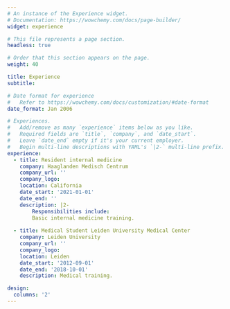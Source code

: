 ```yaml
---
# An instance of the Experience widget.
# Documentation: https://wowchemy.com/docs/page-builder/
widget: experience

# This file represents a page section.
headless: true

# Order that this section appears on the page.
weight: 40

title: Experience
subtitle:

# Date format for experience
#   Refer to https://wowchemy.com/docs/customization/#date-format
date_format: Jan 2006

# Experiences.
#   Add/remove as many `experience` items below as you like.
#   Required fields are `title`, `company`, and `date_start`.
#   Leave `date_end` empty if it's your current employer.
#   Begin multi-line descriptions with YAML's `|2-` multi-line prefix.
experience:
  - title: Resident internal medicine
    company: Haaglanden Medisch Centrum
    company_url: ''
    company_logo:
    location: California
    date_start: '2021-01-01'
    date_end: ''
    description: |2-
        Responsibilities include:
        Basic internal medicine training.
        
  - title: Medical Student Leiden University Medical Center
    company: Leiden University
    company_url: ''
    company_logo: 
    location: Leiden
    date_start: '2012-09-01'
    date_end: '2018-10-01'
    description: Medical training.

design:
  columns: '2'
---
```

